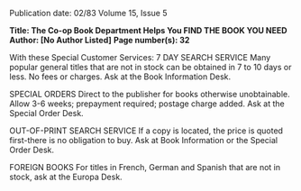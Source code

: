 Publication date: 02/83
Volume 15, Issue 5

**Title: The Co-op Book Department Helps You FIND THE BOOK YOU NEED**
**Author:  [No Author Listed]**
**Page number(s): 32**

With these Special Customer Services: 
7 DAY SEARCH SERVICE 
Many popular general titles that are not in 
stock can be obtained in 7 to 10 days or less. 
No fees or charges. Ask at the Book 
Information Desk. 

SPECIAL ORDERS 
Direct to the publisher for books otherwise 
unobtainable. Allow 3-6 weeks; prepayment 
required; postage charge added. Ask at the 
Special Order Desk. 

OUT-OF-PRINT SEARCH SERVICE 
If a copy is located, the price is quoted 
first-there is no obligation to buy. Ask at 
Book Information or the Special Order Desk. 

FOREIGN BOOKS 
For titles in French, German and Spanish 
that are not in stock, ask at the Europa Desk.